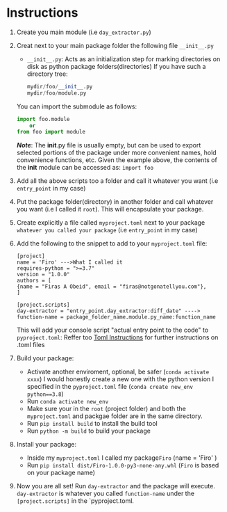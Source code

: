 # Instructions

1. Create you main module (i.e `day_extractor.py`)
2. Creat next to your main package folder the following file `__init__.py`
    * `__init__.py`: Acts as an initialization step for marking directories on disk as python package folders(directories)
    If you have such a directory tree:
        ```python
        mydir/foo/__init__.py
        mydir/foo/module.py
        ```
    You can import the submodule as follows:
    ```python
    import foo.module
        or
    from foo import module
    ```
    ***Note***: The __init__.py file is usually empty, but can be used to export selected portions of the package under more convenient names, hold convenience functions, etc. Given the example above, the contents of the __init__ module can be accessed as: `import foo`
3. Add all the above scripts too a folder and call it whatever you want (i.e `entry_point` in my case)
4. Put the package folder(directory) in another folder and call whatever you want (i.e I called it `root`). This will encapsulate your package.
5. Create explicitly a file called `myproject.toml` next to your package `whatever you called your package` (i.e `entry_point` in my case)
6. Add the following to the snippet to add to your `myproject.toml` file:
    ```
    [project]
    name = 'Firo' --->What I called it
    requires-python = ">=3.7"
    version = "1.0.0"
    authors = [
    {name = "Firas A Obeid", email = "firas@notgonatellyou.com"},
    ]

    [project.scripts]
    day-extractor = "entry_point.day_extractor:diff_date" ----> function-name = package_folder_name.module.py_name:function_name
    ```
    This will add your console script "actual entry point to the code" to `pyproject.toml`:
    Reffer too [Toml Instructions](https://packaging.python.org/en/latest/guides/writing-pyproject-toml/) for further instructions on .toml files

7. Build your package:
    * Activate another enviroment, optional, be safer (`conda activate xxxx`) I would honestly create a new one with the python version I specified in the `pyproject.toml` file (`conda create new_env python==3.8`)
    * Run `conda activate new_env`
    * Make sure your in the `root` (project folder) and both the `myproject.toml` and packgae folder are in the same directory.
    * Run `pip install build` to install the build tool
    * Run `python -m build` to build your package
8. Install your package: 
    * Inside my `myproject.toml` I called my package`Firo` (name = 'Firo' )
    * Run `pip install dist/Firo-1.0.0-py3-none-any.whl` (`Firo` is based on your package name)
9. Now you are all set! Run `day-extractor` and the package will execute. `day-extractor` is whatever you called `function-name` under the `[project.scripts]` in the `pyproject.toml. 

